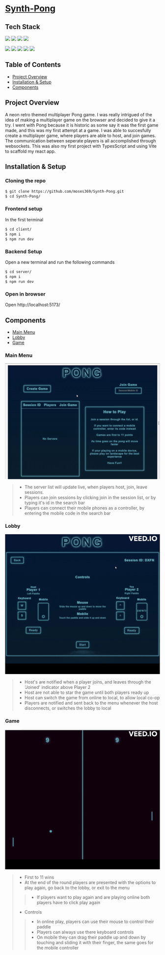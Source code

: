 # [Synth-Pong](https://synth-pong.netlify.app)
## Tech Stack
<p>
<img src="https://img.shields.io/badge/-TypeScript-3178C6?logo=typescript&logoColor=ffffff&style=for-the-badge" height=40>
<img src="https://img.shields.io/badge/-React-black?logo=react&logoColor=61DAFB&style=for-the-badge" height=40>
<img src="https://img.shields.io/badge/-React%20Router-black?logo=react-router&logoColor=CA4245&style=for-the-badge" height=40>
<img src="https://img.shields.io/badge/-CSS3-1572B6?logo=css3&logoColor=white&style=for-the-badge" height=40>
</p>
<p>
<img src="https://img.shields.io/badge/-Socket.io-E5E4E7?logo=socket.io&logoColor=010101&style=for-the-badge" height=40>
<img src="https://img.shields.io/badge/-NodeJs-339933?logo=node.js&logoColor=white&style=for-the-badge" height=40>
<img src="https://img.shields.io/badge/-Express-black?logo=express&logoColor=white&style=for-the-badge" height=40>
<img src="https://img.shields.io/badge/-Vite-646CFF?logo=vite&logoColor=yellow&style=for-the-badge" height=40>
<img src="https://img.shields.io/badge/-Git-F05032?logo=git&logoColor=white&style=for-the-badge" height=40>
</p>

## Table of Contents
- [Project Overview](#project-overview)
- [Installation & Setup](#installation--setup)
- [Components](#components)


## Project Overview
A neon retro themed multiplayer Pong game. I was really intrigued of the idea of making a multiplayer game on the browser and decided to give it a try.
I went with Pong because it is historic as some say it was the first game made, and this was my first attempt at a game. I was able to succesfully create a multiplayer game, where players are able to host, and join games. The communication between seperate players is all accomplished through websockets. This was also my first project with TypesScript and using Vite to scaffold my react app. 

## Installation & Setup

### Cloning the repo
```
$ git clone https://github.com/moses369/Synth-Pong.git
$ cd Synth-Pong/
```
### Frontend setup
In the first terminal
```
$ cd client/
$ npm i
$ npm run dev
```
### Backend Setup
Open a new terminal and run the following commands
```
$ cd server/
$ npm i
$ npm run dev
```
### Open in browser
Open http://localhost:5173/

## Components
- [Main Menu](#main-menu)
- [Lobby](#lobby)
- [Game](#game)

### Main Menu 
![Main menu demo](./images/menu.gif)
>  - The server list will update live, when players host, join, leave sessions.
>  - Players can join sessions by clicking join in the session list, or by typing it's id in the search bar
>  - Players can connect their mobile phones as a controller, by entering the mobile code in the search bar

### Lobby 
![Lobby Demo](./images/lobby.gif)
> - Host's are notified when a player joins, and leaves through the 'Joined' indicator above Player 2 
> - Host are not able to star the game until both players ready up
> - Host can switch the game from online to local, to allow local co-op
> - Players are notified and sent back to the menu whenever the host disconnects, or switches the lobby to local

### Game
![Game Demo](./images/endgame.gif)
> - First to 11 wins
> - At the end of the round players are presented with the options to play again, go back to the lobby, or exit to the menu
> > - If players want to play again and are playing online both players have to click play again
> - Controls
> > - In online play, players can use their mouse to control their paddle
> > - Players can always use there keyboard controls
> > - On mobile they can drag their paddle up and down by touching and sliding it with their finger, the same goes for the mobile controller




